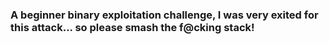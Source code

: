 ### A beginner binary exploitation challenge, I was very exited for this attack... so please smash the f@cking stack! 
